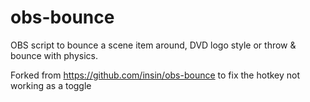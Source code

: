 # obs-bounce

OBS script to bounce a scene item around, DVD logo style or throw & bounce with physics.

Forked from https://github.com/insin/obs-bounce to fix the hotkey not working as a toggle
